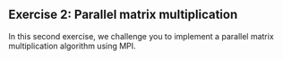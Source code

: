 ## Exercise 2: Parallel matrix multiplication

In this second exercise, we challenge you to implement a parallel matrix
multiplication algorithm using MPI.
